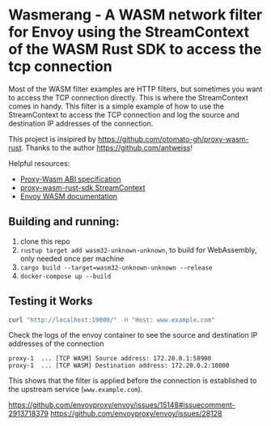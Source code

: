 # Wasmerang - A WASM network filter for Envoy using the StreamContext of the WASM Rust SDK to access the tcp connection

Most of the WASM filter examples are HTTP filters, but sometimes you want to access the TCP connection directly. This is where the StreamContext comes in handy. This filter is a simple example of how to use the StreamContext to access the TCP connection and log the source and destination IP addresses of the connection.

This project is insipired by https://github.com/otomato-gh/proxy-wasm-rust. Thanks to the author https://github.com/antweiss!

Helpful resources:

- [Proxy-Wasm ABI specification](https://github.com/proxy-wasm/spec)
- [proxy-wasm-rust-sdk StreamContext](https://github.com/proxy-wasm/proxy-wasm-rust-sdk/blob/main/src/traits.rs#L259)
- [Envoy WASM documentation](https://www.envoyproxy.io/docs/envoy/latest/intro/arch_overview/advanced/wasm)

## Building and running:

1. clone this repo
2. `rustup target add wasm32-unknown-unknown`, to build for WebAssembly, only needed once per machine
3. `cargo build --target=wasm32-unknown-unknown --release`
4. `docker-compose up --build`

## Testing it Works

```bash
curl "http://localhost:19000/" -H "Host: www.example.com"
```

Check the logs of the envoy container to see the source and destination IP addresses of the connection

```
proxy-1  ... [TCP WASM] Source address: 172.20.0.1:58900
proxy-1  ... [TCP WASM] Destination address: 172.20.0.2:10000
```

This shows that the filter is applied before the connection is established to the upstream service (`www.example.com`).


https://github.com/envoyproxy/envoy/issues/15148#issuecomment-2913718379
https://github.com/envoyproxy/envoy/issues/28128
